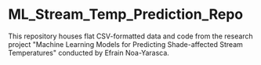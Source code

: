# ML_Stream_Temp_Prediction_Repo
This repository houses flat CSV-formatted data and code from the research project "Machine Learning Models for Predicting Shade-affected Stream Temperatures" conducted by Efrain Noa-Yarasca.
